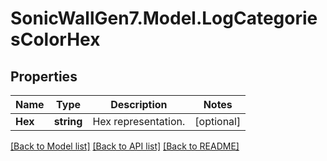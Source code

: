 # SonicWallGen7.Model.LogCategoriesColorHex

## Properties

Name | Type | Description | Notes
------------ | ------------- | ------------- | -------------
**Hex** | **string** | Hex representation. | [optional] 

[[Back to Model list]](../README.md#documentation-for-models) [[Back to API list]](../README.md#documentation-for-api-endpoints) [[Back to README]](../README.md)

